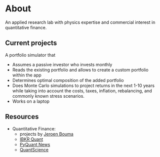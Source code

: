 # About 
An applied research lab with physics expertise and commercial interest in quantitative finance.

## Current projects
A portfolio simulator that
* Assumes a passive investor who invests monthly 
* Reads the existing portfolio and allows to create a custom portfolio within the app
* Determines optimal composition of the added portfolio
* Does Monte Carlo simulations to project returns in the next 1-10 years while taking into account the costs, taxes, inflation, rebalancing, and commonly known stress scenarios.
* Works on a laptop

## Resources
- Quantitative Finance: 
  - projects by [Jeroen Bouma](https://github.com/JerBouma)
  - [IBKR Quant](https://www.interactivebrokers.com/campus/category/ibkr-quant-news/ibkr-quant-home/)
  - [PyQuant News](https://www.pyquantnews.com/)
  - [QuantScience](https://quantscience.io/)
